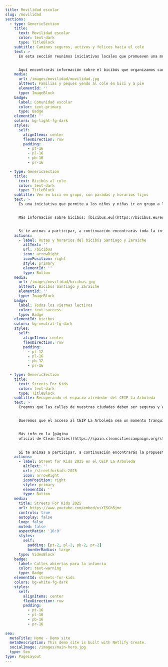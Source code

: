 ```yaml
---
title: Movilidad escolar
slug: /movilidad
sections:
  - type: GenericSection
    title:
      text: Movilidad escolar
      color: text-dark
      type: TitleBlock
    subtitle: Caminos seguros, activos y felices hacia el cole
    text: >
      En esta sección reunimos iniciativas locales que promueven una movilidad escolar más segura, saludable y respetuosa con el entorno, con el objetivo de recuperar el espacio alrededor del colegio para la infancia, reducir el tráfico motorizado y favorecer los desplazamientos activos como ir andando o en bici.


      Aquí encontrarás información sobre el bicibús que organizamos cada viernes y sobre la campaña europea Streets For Kids.
    media:
      url: /images/movilidad/movilidad.jpg
      altText: Familias y peques yendo al cole en bici y a pie
      elementId: ''
      type: ImageBlock
    badge:
      label: Comunidad escolar
      color: text-primary
      type: Badge
    elementId: ''
    colors: bg-light-fg-dark
    styles:
      self:
        alignItems: center
        flexDirection: row
        padding:
          - pt-16
          - pl-16
          - pb-16
          - pr-16

  - type: GenericSection
    title:
      text: Bicibús al cole
      color: text-dark
      type: TitleBlock
    subtitle: Ven en bici en grupo, con paradas y horarios fijos
    text: >
      Es una iniciativa que permite a los niños y niñas ir en grupo a la escuela en bicicleta. Es como una línea de autobús: Sigue rutas específicas y paradas con horarios predefinidos. Es una opción divertida, segura y ecológica que promueve los desplazamientos activos entre los estudiantes. Todos los viernes  salimos en ruta con el acompañamiento de familias. Te puedes unir en cualquier parada.


      Más información sobre bicibús: [bicibus.eu](https://bicibus.eu/es/)


      Si te animas a participar, a continuación encontrarás toda la información detallada sobre nuestro bicibús.
    actions:
      - label: Rutas y horarios del bicibús Santiago y Zaraiche
        altText: ''
        url: /bicibus
        icon: arrowRight
        iconPosition: right
        style: primary
        elementId: ''
        type: Button
    media:
      url: /images/movilidad/bicibus.jpg
      altText: Bicibús Santiago y Zaraiche
      elementId: ''
      type: ImageBlock
    badge:
      label: Todos los viernes lectivos
      color: text-success
      type: Badge
    elementId: bicibus
    colors: bg-neutral-fg-dark
    styles:
      self:
        alignItems: center
        flexDirection: row
        padding:
          - pt-12
          - pl-16
          - pb-12
          - pr-16

  - type: GenericSection
    title:
      text: Streets For Kids
      color: text-dark
      type: TitleBlock
    subtitle: Recuperando el espacio alrededor del CEIP La Arboleda
    text: >
      Creemos que las calles de nuestras ciudades deben ser seguras y accesibles para todos y todas. Los niños y las niñas deberían poder ir a la escuela a pie o en bicicleta todos los días, promoviendo hábitos saludables como los desplazamientos activos y sin verse obligados a respirar la contaminación tóxica del aire.


      Queremos que el acceso al CEIP La Arboleda sea un momento tranquilo, sin coches acumulados ni mal aparcados, donde las familias puedan encontrarse, los niños y niñas lleguen con autonomía y energía, y el entorno escolar sea un espacio amable y sin malos humos.


      Más info en la [página
      oficial de Clean Cities](https://spain.cleancitiescampaign.org/streets-for-kids-otono-2025/)

  
      Si te animas a participar, a continuación encontrarás la propuesta de actividades del próximo evento y cómo puedes colaborar como voluntario.
    actions:
      - label: Street for Kids 2025 en el CEIP La Arboleda
        altText: ''
        url: /streetforkids-2025
        icon: arrowRight
        iconPosition: right
        style: primary
        elementId: ''
        type: Button
    media:
      title: Streets For Kids 2025
      url: https://www.youtube.com/embed/usYE5Gh5jmc
      controls: true
      autoplay: false
      loop: false
      muted: false
      aspectRatio: '16:9'
      styles:
        self:
          padding: [pt-2, pl-2, pb-2, pr-2]
          borderRadius: large
      type: VideoBlock
    badge:
      label: Calles abiertas para la infancia
      color: text-warning
      type: Badge
    elementId: streets-for-kids
    colors: bg-white-fg-dark
    styles:
      self:
        alignItems: center
        flexDirection: row
        padding:
          - pt-16
          - pl-16
          - pb-16
          - pr-16
          
seo:
  metaTitle: Home - Demo site
  metaDescription: This demo site is built with Netlify Create.
  socialImage: /images/main-hero.jpg
  type: Seo
type: PageLayout
---
```

